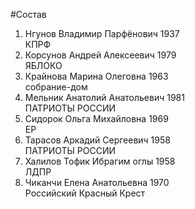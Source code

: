 #Состав
1. Нгунов Владимир Парфёнович 1937   
    КПРФ
2. Корсунов Андрей Алексеевич 1979   
    ЯБЛОКО
3. Крайнова Марина Олеговна 1963   
    собрание-дом
4. Мельник Анатолий Анатольевич 1981   
    ПАТРИОТЫ РОССИИ
5. Сидорок Ольга Михайловна 1969   
    ЕР
6. Тарасов Аркадий Сергеевич 1958   
    ПАТРИОТЫ РОССИИ
7. Халилов Тофик Ибрагим оглы 1958   
    ЛДПР
8. Чиканчи Елена Анатольевна 1970   
    Российский Красный Крест
